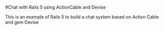 #Chat with Rails 5 using ActionCable and Devise

This is an example of Rails 5 to build a chat system based on Action Cable and gem Devise
